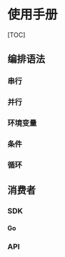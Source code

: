 # 使用手册 #

[TOC]

## 编排语法 ##

### 串行 ###
### 并行 ###
### 环境变量 ###
### 条件 ###
### 循环 ###

## 消费者 ##

### SDK ###
#### Go ####
### API ###